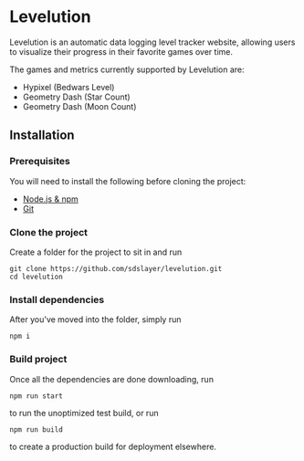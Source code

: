 
# Levelution

Levelution is an automatic data logging level tracker website, allowing users to visualize their progress in their favorite games over time.

The games and metrics currently supported by Levelution are:
* Hypixel (Bedwars Level)
* Geometry Dash (Star Count)
* Geometry Dash (Moon Count)

## Installation
### Prerequisites
You will need to install the following before cloning the project:
* [Node.js & npm](https://nodejs.org/en/download/)
* [Git](https://git-scm.com/downloads)

### Clone the project
Create a folder for the project to sit in and run
```
git clone https://github.com/sdslayer/levelution.git
cd levelution
```

### Install dependencies
After you've moved into the folder, simply run
```
npm i
```

### Build project
Once all the dependencies are done downloading, run
```
npm run start
```
to run the unoptimized test build, or run
```
npm run build
```
to create a production build for deployment elsewhere.